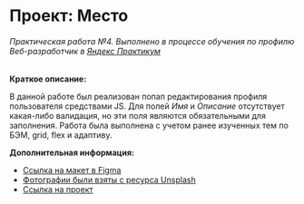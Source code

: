 # Проект: Место
###### _Практическая работа №4. Выполнено в процессе обучения по профилю Веб-разработчик в [Яндекс Практикум](https://www.praktikum.yandex.ru)_

**Краткое описание:**

В данной работе был реализован попап редактирования профиля пользователя средствами JS. Для полей _Имя_ и _Описание_ отсутствует какая-либо валидация, но эти поля являются обязательными для заполнения.
Работа была выполнена с учетом ранее изученных тем по БЭМ, grid, flex и адаптиву.

**Дополнительная информация:**
* [Ссылка на макет в Figma](https://www.figma.com/file/2cn9N9jSkmxD84oJik7xL7/JavaScript.-Sprint-4?node-id=0%3A1)
* [Фотографии были взяты с ресурса Unsplash]( https://unsplash.com)
* [Ссылка на проект](https://lerachandi.github.io/mesto/)
